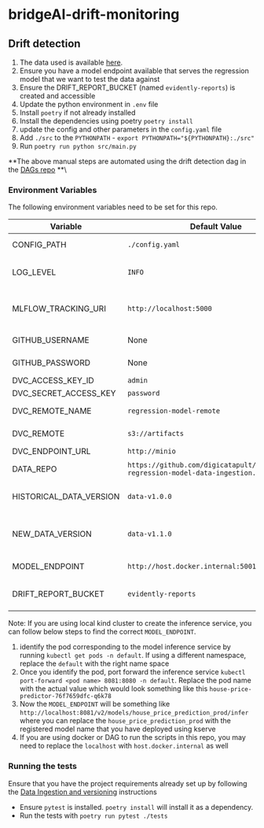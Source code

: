 # bridgeAI-drift-monitoring

## Drift detection

1. The data used is available [here](https://www.kaggle.com/datasets/yasserh/housing-prices-dataset).
2. Ensure you have a model endpoint available that serves the regression model that we want to test the data against
3. Ensure the DRIFT_REPORT_BUCKET (named `evidently-reports`) is created and accessible
4. Update the python environment in `.env` file
5. Install `poetry` if not already installed
6. Install the dependencies using poetry `poetry install`
7. update the config and other parameters in the `config.yaml` file
8. Add `./src` to the `PYTHONPATH` - `export PYTHONPATH="${PYTHONPATH}:./src"`
9. Run `poetry run python src/main.py`

**The above manual steps are automated using the drift detection dag in the [DAGs repo](https://github.com/digicatapult/bridgeAI-airflow-DAGs) **\


### Environment Variables

The following environment variables need to be set for this repo.

| Variable                | Default Value                                                                  | Description                                                                                                   |
|-------------------------|--------------------------------------------------------------------------------|---------------------------------------------------------------------------------------------------------------|
| CONFIG_PATH             | `./config.yaml`                                                                | File path to the model training and other configuration file                                                  |
| LOG_LEVEL               | `INFO`                                                                         | The logging level for the application. Valid values are `DEBUG`, `INFO`, `WARNING`, `ERROR`, and `CRITICAL`.  |
| MLFLOW_TRACKING_URI     | `http://localhost:5000`                                                        | MLFlow tracking URI. Use `http://host.docker.internal:5000` if the MLFlow is running within docker container. |
| GITHUB_USERNAME         | None                                                                           | Githuib username. This is needed to pull the data form the dvc repo.                                          |
| GITHUB_PASSWORD         | None                                                                           | Githuib token. This is needed to pull the data form the dvc repo.                                             |
| DVC_ACCESS_KEY_ID       | `admin`                                                                        | Access key for dvc remote                                                                                     |
| DVC_SECRET_ACCESS_KEY   | `password`                                                                     | secret access key for dvc remote                                                                              |
| DVC_REMOTE_NAME         | `regression-model-remote`                                                      | A name assigned to the dvc remote                                                                             |
| DVC_REMOTE              | `s3://artifacts`                                                               | DVC remote path (to s3/minio bucket)                                                                          |
| DVC_ENDPOINT_URL        | `http://minio`                                                                 | Endpoint url for dvc remote                                                                                   |
| DATA_REPO               | `https://github.com/digicatapult/bridgeAI-regression-model-data-ingestion.git` | data ingestion repo where the data is versioned with dvc                                                      |
| HISTORICAL_DATA_VERSION | `data-v1.0.0`                                                                  | the data version (dvc tagged version from the data ingestion repo) used for training the model                |
| NEW_DATA_VERSION        | `data-v1.1.0`                                                                  | the data version (dvc tagged version from the data ingestion repo) curresponding to the new data              |
| MODEL_ENDPOINT          | `http://host.docker.internal:5001/invocations`                                 | deployed model endpoint using which predictions can be made                                                   |
| DRIFT_REPORT_BUCKET     | `evidently-reports`                                                            | s3 bucket name where the generated html report will be saved                                                  |


Note:
If you are using local kind cluster to create the inference service, you can follow below steps to find the correct `MODEL_ENDPOINT`.
1. identify the pod corresponding to the model inference service by running `kubectl get pods -n default`. If using a different namespace, replace the `default` with the right name space
2. Once you identify the pod, port forward the inference service `kubectl port-forward <pod name> 8081:8080 -n default`. Replace the pod name with the actual value which would look something like this `house-price-predictor-76f7659dfc-q6k78` 
3. Now the `MODEL_ENDPOINT` will be something like `http://localhost:8081/v2/models/house_price_prediction_prod/infer` where you can replace the `house_price_prediction_prod` with the registered model name that you have deployed using kserve
4. If you are using docker or DAG to run the scripts in this repo, you may need to replace the `localhost` with `host.docker.internal` as well

### Running the tests

Ensure that you have the project requirements already set up by following the [Data Ingestion and versioning](#data-ingestion-and-versioning) instructions
- Ensure `pytest` is installed. `poetry install` will install it as a dependency.
- Run the tests with `poetry run pytest ./tests`